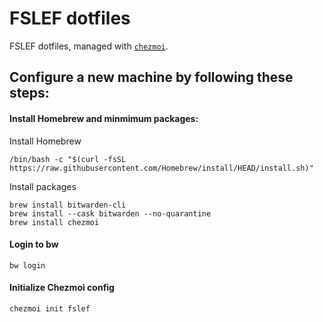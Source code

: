 # FSLEF dotfiles

FSLEF dotfiles, managed with [`chezmoi`](https://github.com/twpayne/chezmoi).

## Configure a new machine by following these steps:

#### Install Homebrew and minmimum packages:

Install Homebrew
``` shell
/bin/bash -c "$(curl -fsSL https://raw.githubusercontent.com/Homebrew/install/HEAD/install.sh)"
```

Install packages
``` shell
brew install bitwarden-cli
brew install --cask bitwarden --no-quarantine
brew install chezmoi
```

#### Login to bw
``` shell
bw login
```

#### Initialize Chezmoi config
```
chezmoi init fslef
```
